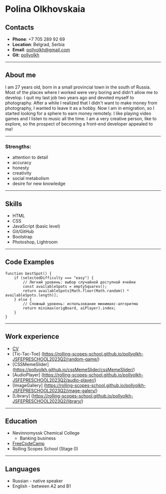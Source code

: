 # Polina Olkhovskaia

## Contacts

-   **Phone**: +7 705 289 92 69
-   **Location**: Belgrad, Serbia
-   **Email**: pollyolkh@gmail.com
-   **Git**: [pollyolkh](https://github.com/pollyolkh "Go to GitHub")

---

## About me

I am 27 years old, born in a small provincial town in the south of Russia. Most of the places where I worked were very boring and didn't allow me to develop. I quit my last job two years ago and devoted myself to photography. After a while I realized that I didn't want to make money from photography, I wanted to leave it as a hobby. Now I am in emigration, so I started looking for a sphere to earn money remotely. I like playing video games and I listen to music all the time. I am a very creative person, like to explore, so the prospect of becoming a front-end developer appealed to me!

---

### Strengths:

-   attention to detail
-   accuracy
-   honesty
-   creativity
-   social metabolism
-   desire for new knowledge

---

## Skills

-   HTML
-   CSS
-   JavaScript (basic level)
-   Git/GitHub
-   Bootstrap
-   Photoshop, Lightroom

---

## Code Examples

```
function bestSpot() {
    if (selectedDifficulty === "easy") {
        // Легкий уровень: выбор случайной доступной ячейки
        const availableSpots = emptySquares();
        return availableSpots[Math.floor(Math.random() * availableSpots.length)];
    } else {
        // Сложный уровень: использование минимакс-алгоритма
        return minimax(origBoard, aiPlayer).index;
    }
}
```

---

## Work experience

-   [CV](https://pollyolkh.github.io/rsschool-cv/cv)
-   [Tic-Tac-Toe] (https://rolling-scopes-school.github.io/pollyolkh-JSFEPRESCHOOL2023Q2/random-game/)
-   [CSSMemeSlider] (https://pollyolkh.github.io/cssMemeSlider/cssMemeSlider/)
-   [AudioPlayer] (https://rolling-scopes-school.github.io/pollyolkh-JSFEPRESCHOOL2023Q2/audio-player/)
-   [ImageGallery] (https://rolling-scopes-school.github.io/pollyolkh-JSFEPRESCHOOL2023Q2/image-galery/)
-   [Library] (https://rolling-scopes-school.github.io/pollyolkh-JSFEPRESCHOOL2023Q2/library/)

---

## Education

-   Nevinnomyssk Chemical College
    -   Banking business
-   [FreeCodeCamp](https://www.freecodecamp.org/learn/2022/responsive-web-design/)
-   Rolling Scopes School (Stage 0)

---

## Languages

-   Russian - native speaker
-   English - between A2 and B1
